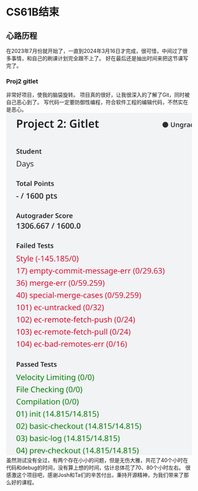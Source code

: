 # CS61B结束
## 心路历程
在2023年7月份就开始了，一直到2024年3月16日才完成，很可惜，中间过了很多事情，和自己的刷课计划完全跟不上了。
好在最后还是抽出时间来把这节课写完了。
### Proj2 gitlet
非常好项目，使我的脑袋旋转。
项目真的很好，让我很深入的了解了Git，同时被自己恶心到了。
写代码一定要防御性编程，符合软件工程的编辑代码，不然实在是恶心。
![Alt text](image.png)
虽然测试没有全过，有两个存在小小的问题，但是无伤大雅，共花了40个小时在代码和debug的时间，没有算上想的时间，估计总体花了70、80个小时左右。
很感激这个项目吧，感谢Josh和Ta们的辛苦付出，秉持开源精神，为我们带来了那么好的课程。
